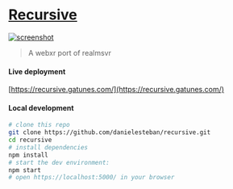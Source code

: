 [Recursive](https://recursive.gatunes.com/)
==

[![screenshot](screenshot.png)](https://recursive.gatunes.com/)

> A webxr port of realmsvr

#### Live deployment

[https://recursive.gatunes.com/](https://recursive.gatunes.com/)


#### Local development

```bash
# clone this repo
git clone https://github.com/danielesteban/recursive.git
cd recursive
# install dependencies
npm install
# start the dev environment:
npm start
# open https://localhost:5000/ in your browser
```
